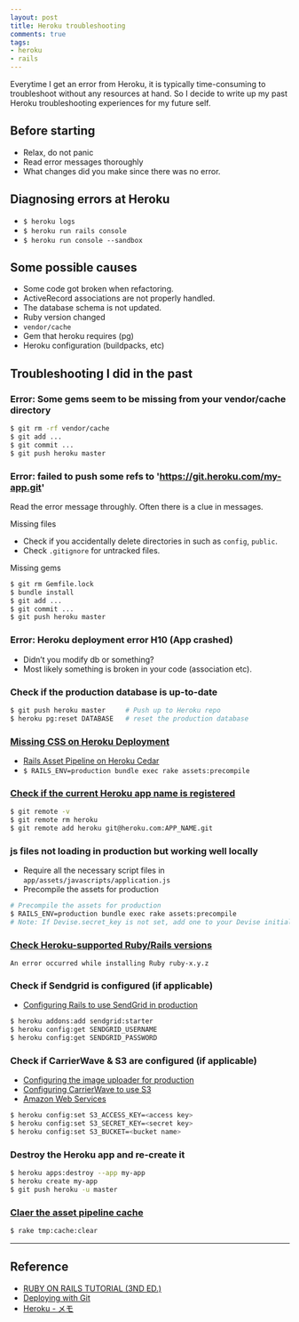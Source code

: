 ```yaml
---
layout: post
title: Heroku troubleshooting
comments: true
tags:
- heroku
- rails
---
```


Everytime I get an error from Heroku, it is typically time-consuming to troubleshoot without any resources at hand.
So I decide to write up my past Heroku troubleshooting experiences for my future self.

<!--more-->

## Before starting
- Relax, do not panic
- Read error messages thoroughly
- What changes did you make since there was no error.

## Diagnosing errors at Heroku
- `$ heroku logs`
- `$ heroku run rails console`
- `$ heroku run console --sandbox`

## Some possible causes
- Some code got broken when refactoring.
- ActiveRecord associations are not properly handled.
- The database schema is not updated.
- Ruby version changed
- `vendor/cache`
- Gem that heroku requires (pg)
- Heroku configuration (buildpacks, etc)

## Troubleshooting I did in the past

### Error: Some gems seem to be missing from your vendor/cache directory

```bash
$ git rm -rf vendor/cache
$ git add ...
$ git commit ...
$ git push heroku master
```

### Error: failed to push some refs to 'https://git.heroku.com/my-app.git'

Read the error message throughly. Often there is a clue in messages.

Missing files

- Check if you accidentally delete directories in such as `config`, `public`.
- Check `.gitignore` for untracked files.

Missing gems

```bash
$ git rm Gemfile.lock
$ bundle install
$ git add ...
$ git commit ...
$ git push heroku master
```

### Error: Heroku deployment error H10 (App crashed)
- Didn’t you modify db or something?
- Most likely something is broken in your code (association etc).

### Check if the production database is up-to-date

```bash
$ git push heroku master     # Push up to Heroku repo
$ heroku pg:reset DATABASE   # reset the production database
```

### [Missing CSS on Heroku Deployment](https://teamtreehouse.com/forum/missing-css-on-heroku-deployment)
- [Rails Asset Pipeline on Heroku Cedar](https://devcenter.heroku.com/articles/rails-asset-pipeline)
- `$ RAILS_ENV=production bundle exec rake assets:precompile`

### [Check if the current Heroku app name is registered](http://stackoverflow.com/questions/2947190/pushing-app-to-heroku-problem)

```bash
$ git remote -v
$ git remote rm heroku
$ git remote add heroku git@heroku.com:APP_NAME.git
```

### js files not loading in production but working well locally
- Require all the necessary script files in `app/assets/javascripts/application.js`
- Precompile the assets for production

```bash
# Precompile the assets for production
$ RAILS_ENV=production bundle exec rake assets:precompile
# Note: If Devise.secret_key is not set, add one to your Devise initializer
```

### [Check Heroku-supported Ruby/Rails versions](https://devcenter.heroku.com/articles/ruby-support#ruby-versions)
`An error occurred while installing Ruby ruby-x.y.z`

### Check if Sendgrid is configured (if applicable)
- [Configuring Rails to use SendGrid in production](https://www.railstutorial.org/book/account_activation_password_reset#code-sendgrid_config)

```bash
$ heroku addons:add sendgrid:starter
$ heroku config:get SENDGRID_USERNAME
$ heroku config:get SENDGRID_PASSWORD
```

### Check if CarrierWave & S3 are configured (if applicable)

- [Configuring the image uploader for production](https://www.railstutorial.org/book/user_microposts#code-image_uploader_production)
- [Configuring CarrierWave to use S3](https://www.railstutorial.org/book/user_microposts#code-carrier_wave_configuration)
- [Amazon Web Services](http://aws.amazon.com/)

```bash
$ heroku config:set S3_ACCESS_KEY=<access key>
$ heroku config:set S3_SECRET_KEY=<secret key>
$ heroku config:set S3_BUCKET=<bucket name>
```

### Destroy the Heroku app and re-create it

```bash
$ heroku apps:destroy --app my-app
$ heroku create my-app
$ git push heroku -u master
```

### [Claer the asset pipeline cache](https://github.com/browserify-rails/browserify-rails#clear-the-asset-pipeline-cache)

```bash
$ rake tmp:cache:clear
```

---

## Reference
- [RUBY ON RAILS TUTORIAL (3ND ED.)](https://www.railstutorial.org/book/beginning#sec-deploying)
- [Deploying with Git](https://devcenter.heroku.com/articles/git)
- [Heroku - メモ](http://qiita.com/mnishiguchi/items/6045add62ff7fd8928bc)
